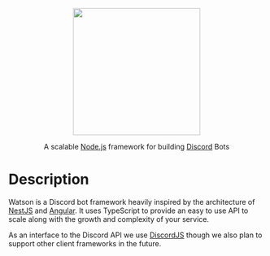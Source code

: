 <p align="center">
<img src="https://raw.githubusercontent.com/M1CH3L1US/Watson/master/.github/assets/logo.png" width="250">
</p>
 <p align="center">A scalable <a href="https://nodejs.org">Node.js</a> framework for building <a href="https://discord.com">Discord</a> Bots</p>

# Description

Watson is a Discord bot framework heavily inspired by the architecture of <a href="https://github.com/nestjs/nest">NestJS</a> and <a href="https://github.com/angular/angular">Angular</a>. It uses TypeScript to provide an easy to use API to scale along with the growth and complexity of your service.

As an interface to the Discord API we use <a href="https://discord.js.org">DiscordJS</a> though we also plan to support other client frameworks in the future.
